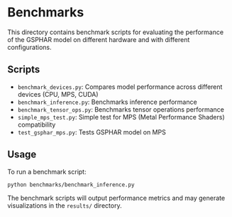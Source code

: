 # Benchmarks

This directory contains benchmark scripts for evaluating the performance of the GSPHAR model on different hardware and with different configurations.

## Scripts

- `benchmark_devices.py`: Compares model performance across different devices (CPU, MPS, CUDA)
- `benchmark_inference.py`: Benchmarks inference performance
- `benchmark_tensor_ops.py`: Benchmarks tensor operations performance
- `simple_mps_test.py`: Simple test for MPS (Metal Performance Shaders) compatibility
- `test_gsphar_mps.py`: Tests GSPHAR model on MPS

## Usage

To run a benchmark script:

```bash
python benchmarks/benchmark_inference.py
```

The benchmark scripts will output performance metrics and may generate visualizations in the `results/` directory.
